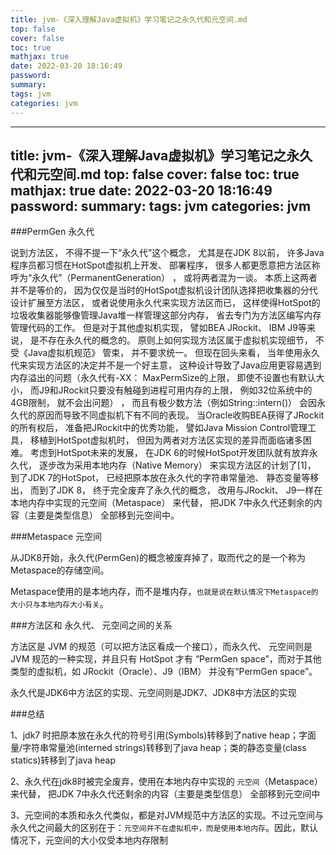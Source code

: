 ```yaml
---
title: jvm-《深入理解Java虚拟机》学习笔记之永久代和元空间.md
top: false
cover: false
toc: true
mathjax: true
date: 2022-03-20 18:16:49
password:
summary:
tags: jvm
categories: jvm
---
```

---
title: jvm-《深入理解Java虚拟机》学习笔记之永久代和元空间.md
top: false
cover: false
toc: true
mathjax: true
date: 2022-03-20 18:16:49
password:
summary:
tags: jvm
categories: jvm
---
###PermGen 永久代

说到方法区， 不得不提一下“永久代”这个概念， 尤其是在JDK 8以前， 许多Java程序员都习惯在HotSpot虚拟机上开发、 部署程序， 很多人都更愿意把方法区称呼为“永久代”（PermanentGeneration） ， 或将两者混为一谈。 本质上这两者并不是等价的， 因为仅仅是当时的HotSpot虚拟机设计团队选择把收集器的分代设计扩展至方法区， 或者说使用永久代来实现方法区而已， 这样使得HotSpot的垃圾收集器能够像管理Java堆一样管理这部分内存， 省去专门为方法区编写内存管理代码的工作。 但是对于其他虚拟机实现， 譬如BEA JRockit、 IBM J9等来说， 是不存在永久代的概念的。 原则上如何实现方法区属于虚拟机实现细节， 不受《Java虚拟机规范》 管束， 并不要求统一。 但现在回头来看， 当年使用永久代来实现方法区的决定并不是一个好主意， 这种设计导致了Java应用更容易遇到内存溢出的问题（永久代有-XX： MaxPermSize的上限， 即使不设置也有默认大小， 而J9和JRockit只要没有触碰到进程可用内存的上限， 例如32位系统中的4GB限制， 就不会出问题） ， 而且有极少数方法（例如String::intern()） 会因永久代的原因而导致不同虚拟机下有不同的表现。 当Oracle收购BEA获得了JRockit的所有权后， 准备把JRockit中的优秀功能， 譬如Java Mission Control管理工具， 移植到HotSpot虚拟机时， 但因为两者对方法区实现的差异而面临诸多困难。 考虑到HotSpot未来的发展， 在JDK 6的时候HotSpot开发团队就有放弃永久代， 逐步改为采用本地内存（Native Memory） 来实现方法区的计划了[1]， 到了JDK 7的HotSpot， 已经把原本放在永久代的字符串常量池、 静态变量等移出， 而到了JDK 8， 终于完全废弃了永久代的概念， 改用与JRockit、 J9一样在本地内存中实现的元空间（Metaspace） 来代替， 把JDK 7中永久代还剩余的内容（主要是类型信息） 全部移到元空间中。






###Metaspace 元空间


从JDK8开始，永久代(PermGen)的概念被废弃掉了，取而代之的是一个称为Metaspace的存储空间。

Metaspace使用的是本地内存，而不是堆内存，`也就是说在默认情况下Metaspace的大小只与本地内存大小有关`。


###方法区和 永久代、 元空间之间的关系

方法区是 JVM 的规范（可以把方法区看成一个接口），而永久代、 元空间则是 JVM 规范的一种实现，并且只有 HotSpot 才有 “PermGen space”，而对于其他类型的虚拟机，如 JRockit（Oracle）、J9（IBM） 并没有“PermGen space”。

永久代是JDK6中方法区的实现、元空间则是JDK7、JDK8中方法区的实现


###总结


1、jdk7 时把原本放在永久代的符号引用(Symbols)转移到了native heap；字面量/字符串常量池(interned strings)转移到了java heap；类的静态变量(class statics)转移到了java heap

2、永久代在jdk8时被完全废弃，使用在本地内存中实现的 `元空间`（Metaspace） 来代替， 把JDK 7中永久代还剩余的内容（主要是类型信息） 全部移到元空间中

3、元空间的本质和永久代类似，都是对JVM规范中方法区的实现。不过元空间与永久代之间最大的区别在于：`元空间并不在虚拟机中，而是使用本地内存`。因此，默认情况下，元空间的大小仅受本地内存限制
